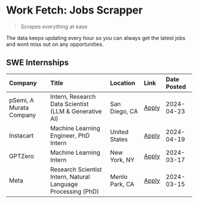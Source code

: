 # Work Fetch: Jobs Scrapper
> Scrapes everything at ease

The data keeps updating every hour so you can always get the latest jobs and wont miss out on any opportunities.

## SWE Internships
<!--START_SECTION:workfetch-->
| Company                 | Title                                                        | Location       | Link                                                                                                                                                                                                                                                                         | Date Posted   |
|:------------------------|:-------------------------------------------------------------|:---------------|:-----------------------------------------------------------------------------------------------------------------------------------------------------------------------------------------------------------------------------------------------------------------------------|:--------------|
| pSemi, A Murata Company | Intern, Research Data Scientist (LLM & Generative AI)        | San Diego, CA  | [Apply](https://www.linkedin.com/jobs/view/intern-research-data-scientist-llm-generative-ai-at-psemi-a-murata-company-3887074168?position=7&pageNum=0&refId=FUHXtc0hD4ML%2BNcQfBlOlw%3D%3D&trackingId=UtOjD6Cy7hMJluNgM455Dw%3D%3D&trk=public_jobs_jserp-result_search-card) | 2024-04-23    |
| Instacart               | Machine Learning Engineer, PhD Intern                        | United States  | [Apply](https://www.linkedin.com/jobs/view/machine-learning-engineer-phd-intern-at-instacart-3901991739?position=2&pageNum=0&refId=FUHXtc0hD4ML%2BNcQfBlOlw%3D%3D&trackingId=WVQdWDgm%2BxpZaqa03BsgcQ%3D%3D&trk=public_jobs_jserp-result_search-card)                        | 2024-04-19    |
| GPTZero                 | Machine Learning Intern                                      | New York, NY   | [Apply](https://www.linkedin.com/jobs/view/machine-learning-intern-at-gptzero-3860723963?position=6&pageNum=0&refId=FUHXtc0hD4ML%2BNcQfBlOlw%3D%3D&trackingId=3b%2Fkk7Z6ANOvz54uiqbBRQ%3D%3D&trk=public_jobs_jserp-result_search-card)                                       | 2024-03-17    |
| Meta                    | Research Scientist Intern, Natural Language Processing (PhD) | Menlo Park, CA | [Apply](https://www.linkedin.com/jobs/view/research-scientist-intern-natural-language-processing-phd-at-meta-3858718375?position=8&pageNum=0&refId=FUHXtc0hD4ML%2BNcQfBlOlw%3D%3D&trackingId=twlqxemJVYHEjILo04aN2Q%3D%3D&trk=public_jobs_jserp-result_search-card)          | 2024-03-15    |
<!--END_SECTION:workfetch-->
